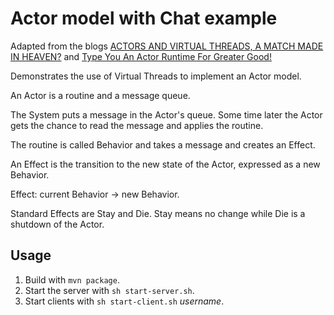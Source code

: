 # Actor model with Chat example

Adapted from the blogs [ACTORS AND VIRTUAL THREADS, A MATCH MADE IN HEAVEN?](https://www.javaadvent.com/2022/12/actors-and-virtual-threads-a-match-made-in-heaven.html)
and [Type You An Actor Runtime For Greater Good!](https://evacchi.github.io/posts/2022/02/13/type-you-an-actor-runtime-for-greater-good-with-java-17-records-switch-expressions-and-jbang/)

Demonstrates the use of Virtual Threads to implement an Actor model.

An Actor is a routine and a message queue.

The System puts a message in the Actor's queue. Some time later the Actor gets the chance 
to read the message and applies the routine.

The routine is called Behavior and takes a message and creates an Effect. 

An Effect is the transition to the new state of the Actor, expressed as a new Behavior.

Effect: current Behavior -> new Behavior.

Standard Effects are Stay and Die. Stay means no change while Die is a shutdown of the
Actor.

## Usage

1. Build with `mvn package`.
1. Start the server with `sh start-server.sh`.
1. Start clients with `sh start-client.sh` _username_.